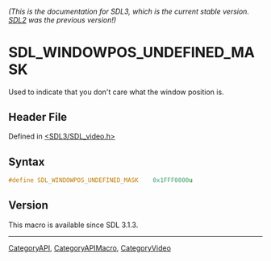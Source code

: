 ###### (This is the documentation for SDL3, which is the current stable version. [SDL2](https://wiki.libsdl.org/SDL2/) was the previous version!)
# SDL_WINDOWPOS_UNDEFINED_MASK

Used to indicate that you don't care what the window position is.

## Header File

Defined in [<SDL3/SDL_video.h>](https://github.com/libsdl-org/SDL/blob/main/include/SDL3/SDL_video.h)

## Syntax

```c
#define SDL_WINDOWPOS_UNDEFINED_MASK    0x1FFF0000u
```

## Version

This macro is available since SDL 3.1.3.

----
[CategoryAPI](CategoryAPI), [CategoryAPIMacro](CategoryAPIMacro), [CategoryVideo](CategoryVideo)


